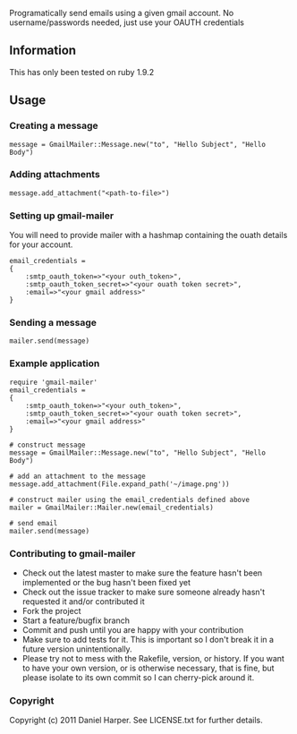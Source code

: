 Programatically send emails using a given gmail account. No username/passwords needed, just use your OAUTH credentials

## Information
This has only been tested on ruby 1.9.2

## Usage
### Creating a message
    message = GmailMailer::Message.new("to", "Hello Subject", "Hello Body")

### Adding attachments
    message.add_attachment("<path-to-file>")

### Setting up gmail-mailer
You will need to provide mailer with a hashmap containing the ouath details for your account.
    
    email_credentials = 
    {
        :smtp_oauth_token=>"<your outh_token>",
        :smtp_oauth_token_secret=>"<your ouath token secret>", 
        :email=>"<your gmail address>"
    }

### Sending a message
    mailer.send(message)

### Example application
    require 'gmail-mailer'
    email_credentials = 
    {
        :smtp_oauth_token=>"<your outh_token>",
        :smtp_oauth_token_secret=>"<your ouath token secret>", 
        :email=>"<your gmail address>"
    }

    # construct message
    message = GmailMailer::Message.new("to", "Hello Subject", "Hello Body")

    # add an attachment to the message
    message.add_attachment(File.expand_path('~/image.png'))

    # construct mailer using the email_credentials defined above
    mailer = GmailMailer::Mailer.new(email_credentials)

    # send email
    mailer.send(message)
       
### Contributing to gmail-mailer
 
* Check out the latest master to make sure the feature hasn't been implemented or the bug hasn't been fixed yet
* Check out the issue tracker to make sure someone already hasn't requested it and/or contributed it
* Fork the project
* Start a feature/bugfix branch
* Commit and push until you are happy with your contribution
* Make sure to add tests for it. This is important so I don't break it in a future version unintentionally.
* Please try not to mess with the Rakefile, version, or history. If you want to have your own version, or is otherwise necessary, that is fine, but please isolate to its own commit so I can cherry-pick around it.

### Copyright

Copyright (c) 2011 Daniel Harper. See LICENSE.txt for
further details.

